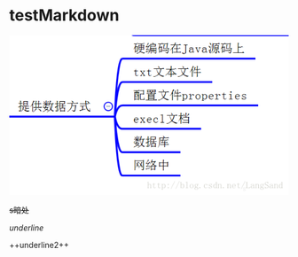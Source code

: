 # testMarkdown
![alt text](20161227150214670.png "haha")

~~s暗处~~



<!--以下是本文的脚注和超链接-->

_underline_

++underline2++
